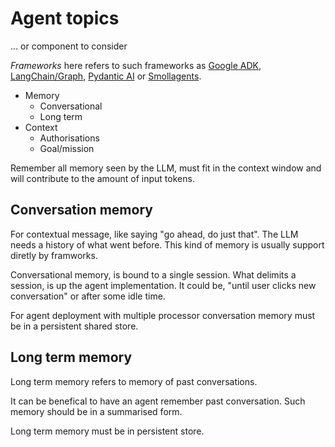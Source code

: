 # Agent topics

... or component to consider

_Frameworks_ here refers to such frameworks as [Google ADK], [LangChain/Graph],
[Pydantic AI] or [Smollagents].

- Memory
    - Conversational
    - Long term
- Context
  - Authorisations
  - Goal/mission

Remember all memory seen by the LLM, must fit in the context window and
will contribute to the amount of input tokens.

## Conversation memory

For contextual message, like saying "go ahead, do just that". The
LLM needs a history of what went before. This kind of memory is usually
support diretly by framworks.

Conversational memory, is bound to a single session. What delimits a session,
is up the agent implementation. It could be, "until user clicks new conversation" or
after some idle time.

For agent deployment with multiple processor conversation memory must
be in a persistent shared store.

## Long term memory

Long term memory refers to memory of past conversations.

It can be benefical to have an agent remember past conversation.
Such memory should be in a summarised form.

Long term memory must be in persistent store.

[Google ADK]: https://google.github.io/adk-docs/
[LangChain/Graph]: https://python.langchain.com
[Pydantic AI]: https://ai.pydantic.dev
[Smollagents]: https://huggingface.co/docs/smolagents/index